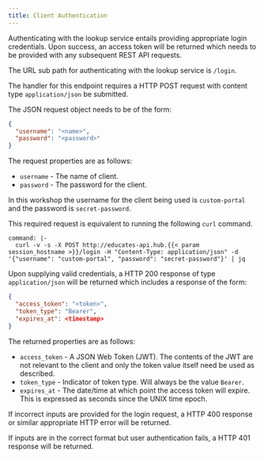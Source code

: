 ```yaml
---
title: Client Authentication
---
```


Authenticating with the lookup service entails providing appropriate login
credentials. Upon success, an access token will be returned which needs to be
provided with any subsequent REST API requests.

The URL sub path for authenticating with the lookup service is `/login`.

The handler for this endpoint requires a HTTP POST request with content type
`application/json` be submitted.

The JSON request object needs to be of the form:

```json
{
  "username": "<name>",
  "password": "<password>"
}
```

The request properties are as follows:

* `username` - The name of client.
* `password` - The password for the client.

In this workshop the username for the client being used is `custom-portal` and
the password is `secret-password`.

This required request is equivalent to running the following `curl` command.

```terminal:execute
command: |-
  curl -v -s -X POST http://educates-api.hub.{{< param session_hostname >}}/login -H "Content-Type: application/json" -d '{"username": "custom-portal", "password": "secret-password"}' | jq
```

Upon supplying valid credentials, a HTTP 200 response of type `application/json`
will be returned which includes a response of the form:

```json
{
  "access_token": "<token>",
  "token_type": "Bearer",
  "expires_at": <timestamp>
}
```

The returned properties are as follows:

* `access_token` - A JSON Web Token (JWT). The contents of the JWT are not
  relevant to the client and only the token value itself need be used as
  described.
* `token_type` - Indicator of token type. Will always be the value `Bearer`.
* `expires_at` - The date/time at which point the access token will expire. This
  is expressed as seconds since the UNIX time epoch.

If incorrect inputs are provided for the login request, a HTTP 400 response or
similar appropriate HTTP error will be returned.

If inputs are in the correct format but user authentication fails, a HTTP 401
response will be returned.
